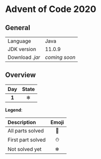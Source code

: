 # Advent of Code 2020
## General
|||
|:---|:---|
|     Language    |      Java     |
|   JDK version   |     11.0.9    |
| Download *.jar* | *coming soon* |

## Overview
| Day | State |
|:---:|:---:|
| **1**  | ❄ |

**Legend**:

| Description | Emoji |
|:---|:---:|
|  All parts solved | 🌟 |
| First part solved | ⛄ |
|   Not solved yet  | ❄ |
